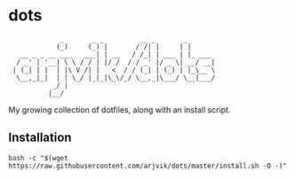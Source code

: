 # dots
```
             _       _ _         __ _       _        
            (_)     (_) |       / /| |     | |       
   __ _ _ __ ___   ___| | __   / /_| | ___ | |_ ___  
  / _' | '__| \ \ / / | |/ /  / / _' |/ _ \| __/ __| 
 | (_| | |  | |\ V /| |   <  / / (_| | (_) | |_\__ \ 
  \__,_|_|  | | \_/ |_|_|\_\/_/ \__,_|\___/ \__|___/ 
           _/ |
          |__/

```
My growing collection of dotfiles, along with an install script.

## Installation
```shell
bash -c "$(wget https://raw.githubusercontent.com/arjvik/dots/master/install.sh -O -)"
```

